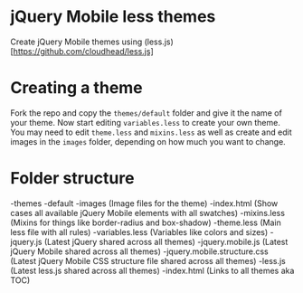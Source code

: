 jQuery Mobile less themes
======

Create jQuery Mobile themes using (less.js)[https://github.com/cloudhead/less.js]


Creating a theme
==========

Fork the repo and copy the `themes/default` folder and give it the name of your theme. Now start editing `variables.less` to create your own theme. You may need to edit `theme.less` and `mixins.less` as well as create and edit images in the `images` folder, depending on how much you want to change.


Folder structure
==========

-themes
	-default
		-images (Image files for the theme)
		-index.html (Show cases all available jQuery Mobile elements with all swatches)
		-mixins.less (Mixins for things like border-radius and box-shadow)
		-theme.less (Main less file with all rules)
		-variables.less (Variables like colors and sizes)
	-jquery.js (Latest jQuery shared across all themes)
	-jquery.mobile.js (Latest jQuery Mobile shared across all themes)
	-jquery.mobile.structure.css (Latest jQuery Mobile CSS structure file shared across all themes)
	-less.js (Latest less.js shared across all themes)
-index.html (Links to all themes aka TOC)
